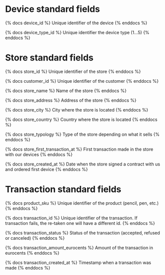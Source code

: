 # Device standard fields

{% docs device_id %}
    Unique identifier of the device
{% enddocs %}
    
{% docs device_type_id %}
    Unique identifier the device type (1...5)
{% enddocs %}

# Store standard fields

{% docs store_id %}
    Unique identifier of the store
{% enddocs %}

{% docs customer_id %}
    Unique identifier of the customer
{% enddocs %}

{% docs store_name %}
    Name of the store
{% enddocs %}

{% docs store_address %}
    Address of the store
{% enddocs %}

{% docs store_city %}
    City where the store is located
{% enddocs %}

{% docs store_country %}
    Country where the store is located
{% enddocs %}

{% docs store_typology %}
    Type of the store depending on what it sells
{% enddocs %}

{% docs store_first_transaction_at %}
    First transaction made in the store with our devices
{% enddocs %}

{% docs store_created_at %}
    Date when the store signed a contract with us and ordered first device
{% enddocs %}

# Transaction standard fields

{% docs product_sku %}
    Unique identifier of the product (pencil, pen, etc.)
{% enddocs %}

{% docs transaction_id %}
    Unique identifier of the transaction. If transaction fails, the re-taken one will have a different id.
{% enddocs %}

{% docs transaction_status %}
    Status of the transaction (accepted, refused or canceled)
{% enddocs %}

{% docs transaction_amount_eurocents %}
    Amount of the transaction in eurocents
{% enddocs %}

{% docs transaction_created_at %}
    Timestamp when a transaction was made
{% enddocs %}